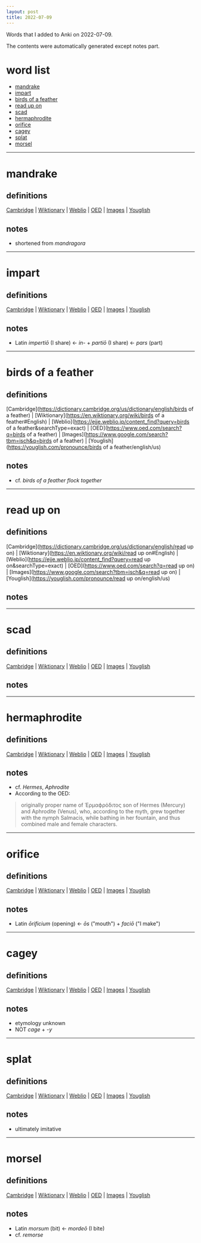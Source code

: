 ```yaml
---
layout: post
title: 2022-07-09
---
```


Words that I added to Anki on 2022-07-09.

The contents were automatically generated except notes part.
# word list
- [mandrake](#mandrake)
- [impart](#impart)
- [birds of a feather](#birds-of-a-feather)
- [read up on](#read-up-on)
- [scad](#scad)
- [hermaphrodite](#hermaphrodite)
- [orifice](#orifice)
- [cagey](#cagey)
- [splat](#splat)
- [morsel](#morsel)

---

# mandrake
## definitions
[Cambridge](https://dictionary.cambridge.org/us/dictionary/english/mandrake)
|
[Wiktionary](https://en.wiktionary.org/wiki/mandrake#English)
|
[Weblio](https://ejje.weblio.jp/content_find?query=mandrake&searchType=exact)
|
[OED](https://www.oed.com/search?q=mandrake)
|
[Images](https://www.google.com/search?tbm=isch&q=mandrake)
|
[Youglish](https://youglish.com/pronounce/mandrake/english/us)

## notes
- shortened from *mandragora*

---

# impart
## definitions
[Cambridge](https://dictionary.cambridge.org/us/dictionary/english/impart)
|
[Wiktionary](https://en.wiktionary.org/wiki/impart#English)
|
[Weblio](https://ejje.weblio.jp/content_find?query=impart&searchType=exact)
|
[OED](https://www.oed.com/search?q=impart)
|
[Images](https://www.google.com/search?tbm=isch&q=impart)
|
[Youglish](https://youglish.com/pronounce/impart/english/us)

## notes
- Latin *impertiō* (I share) &lt;- *in-* + *partiō* (I share) &lt;- *pars* (part)

---

# birds of a feather
## definitions
[Cambridge](https://dictionary.cambridge.org/us/dictionary/english/birds of a feather)
|
[Wiktionary](https://en.wiktionary.org/wiki/birds of a feather#English)
|
[Weblio](https://ejje.weblio.jp/content_find?query=birds of a feather&searchType=exact)
|
[OED](https://www.oed.com/search?q=birds of a feather)
|
[Images](https://www.google.com/search?tbm=isch&q=birds of a feather)
|
[Youglish](https://youglish.com/pronounce/birds of a feather/english/us)

## notes
- cf. *birds of a feather flock together*

---

# read up on
## definitions
[Cambridge](https://dictionary.cambridge.org/us/dictionary/english/read up on)
|
[Wiktionary](https://en.wiktionary.org/wiki/read up on#English)
|
[Weblio](https://ejje.weblio.jp/content_find?query=read up on&searchType=exact)
|
[OED](https://www.oed.com/search?q=read up on)
|
[Images](https://www.google.com/search?tbm=isch&q=read up on)
|
[Youglish](https://youglish.com/pronounce/read up on/english/us)

## notes

---

# scad
## definitions
[Cambridge](https://dictionary.cambridge.org/us/dictionary/english/scad)
|
[Wiktionary](https://en.wiktionary.org/wiki/scad#English)
|
[Weblio](https://ejje.weblio.jp/content_find?query=scad&searchType=exact)
|
[OED](https://www.oed.com/search?q=scad)
|
[Images](https://www.google.com/search?tbm=isch&q=scad)
|
[Youglish](https://youglish.com/pronounce/scad/english/us)

## notes

---

# hermaphrodite
## definitions
[Cambridge](https://dictionary.cambridge.org/us/dictionary/english/hermaphrodite)
|
[Wiktionary](https://en.wiktionary.org/wiki/hermaphrodite#English)
|
[Weblio](https://ejje.weblio.jp/content_find?query=hermaphrodite&searchType=exact)
|
[OED](https://www.oed.com/search?q=hermaphrodite)
|
[Images](https://www.google.com/search?tbm=isch&q=hermaphrodite)
|
[Youglish](https://youglish.com/pronounce/hermaphrodite/english/us)

## notes
- cf. *Hermes*, *Aphrodite*
- According to the OED:
> originally proper name of Ἑρμαϕρόδιτος son of Hermes (Mercury) and Aphrodite (Venus), who, according to the myth, grew together with the nymph Salmacis, while bathing in her fountain, and thus combined male and female characters.

---

# orifice
## definitions
[Cambridge](https://dictionary.cambridge.org/us/dictionary/english/orifice)
|
[Wiktionary](https://en.wiktionary.org/wiki/orifice#English)
|
[Weblio](https://ejje.weblio.jp/content_find?query=orifice&searchType=exact)
|
[OED](https://www.oed.com/search?q=orifice)
|
[Images](https://www.google.com/search?tbm=isch&q=orifice)
|
[Youglish](https://youglish.com/pronounce/orifice/english/us)

## notes
- Latin *ōrificium* (opening) &lt;- *ōs* ("mouth") + *faciō* ("I make")

---

# cagey
## definitions
[Cambridge](https://dictionary.cambridge.org/us/dictionary/english/cagey)
|
[Wiktionary](https://en.wiktionary.org/wiki/cagey#English)
|
[Weblio](https://ejje.weblio.jp/content_find?query=cagey&searchType=exact)
|
[OED](https://www.oed.com/search?q=cagey)
|
[Images](https://www.google.com/search?tbm=isch&q=cagey)
|
[Youglish](https://youglish.com/pronounce/cagey/english/us)

## notes
- etymology unknown
- NOT *cage* + *-y*

---

# splat
## definitions
[Cambridge](https://dictionary.cambridge.org/us/dictionary/english/splat)
|
[Wiktionary](https://en.wiktionary.org/wiki/splat#English)
|
[Weblio](https://ejje.weblio.jp/content_find?query=splat&searchType=exact)
|
[OED](https://www.oed.com/search?q=splat)
|
[Images](https://www.google.com/search?tbm=isch&q=splat)
|
[Youglish](https://youglish.com/pronounce/splat/english/us)

## notes
- ultimately imitative

---

# morsel
## definitions
[Cambridge](https://dictionary.cambridge.org/us/dictionary/english/morsel)
|
[Wiktionary](https://en.wiktionary.org/wiki/morsel#English)
|
[Weblio](https://ejje.weblio.jp/content_find?query=morsel&searchType=exact)
|
[OED](https://www.oed.com/search?q=morsel)
|
[Images](https://www.google.com/search?tbm=isch&q=morsel)
|
[Youglish](https://youglish.com/pronounce/morsel/english/us)

## notes
- Latin *morsum* (bit) &lt;- *mordeō* (I bite)
- cf. *remorse*

